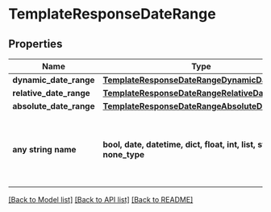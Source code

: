 # TemplateResponseDateRange


## Properties
Name | Type | Description | Notes
------------ | ------------- | ------------- | -------------
**dynamic_date_range** | [**TemplateResponseDateRangeDynamicDateRange**](TemplateResponseDateRangeDynamicDateRange.md) |  | [optional] 
**relative_date_range** | [**TemplateResponseDateRangeRelativeDateRange**](TemplateResponseDateRangeRelativeDateRange.md) |  | [optional] 
**absolute_date_range** | [**TemplateResponseDateRangeAbsoluteDateRange**](TemplateResponseDateRangeAbsoluteDateRange.md) |  | [optional] 
**any string name** | **bool, date, datetime, dict, float, int, list, str, none_type** | any string name can be used but the value must be the correct type | [optional]

[[Back to Model list]](../README.md#documentation-for-models) [[Back to API list]](../README.md#documentation-for-api-endpoints) [[Back to README]](../README.md)


